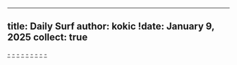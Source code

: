 
---
title: Daily Surf
author: kokic
!date: January 9, 2025
collect: true
---

[-](/daily-surf/sagemath-theme.md#:embed)
[-](/daily-surf/git-filter-branch.md#:embed)
[-](/daily-surf/baby-viewpoint.md#:embed)
[-](/daily-surf/fibonacci-flip.md#:embed)
[-](/daily-surf/nvidia-fps-gpu-cpu.md#:embed)
[-](/daily-surf/gaussian-integral.md#:embed)
[-](/daily-surf/wolfram-engine.md#:embed)
[-](/daily-surf/expand-coefficient.md#:embed)
[-](/daily-surf/young-lemma.md#:embed)
